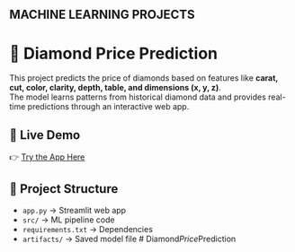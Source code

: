 ## MACHINE LEARNING PROJECTS

# 💎 Diamond Price Prediction

This project predicts the price of diamonds based on features like **carat, cut, color, clarity, depth, table, and dimensions (x, y, z)**.  
The model learns patterns from historical diamond data and provides real-time predictions through an interactive web app.

## 🚀 Live Demo
👉 [Try the App Here](https://cloudysky1-diamondpriceprediction2-app-ycrm3s.streamlit.app/)

## 📂 Project Structure
- `app.py` → Streamlit web app
- `src/` → ML pipeline code
- `requirements.txt` → Dependencies
- `artifacts/` → Saved model file
#   D i a m o n d _ P r i c e _ P r e d i c t i o n  
 